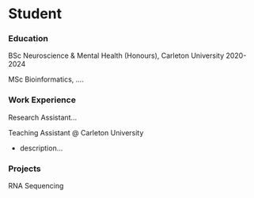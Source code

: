 # Student

### Education
BSc Neuroscience & Mental Health (Honours), Carleton University 2020-2024

MSc Bioinformatics, ....

### Work Experience
Research Assistant...

Teaching Assistant @ Carleton University
- description...

### Projects
RNA Sequencing


